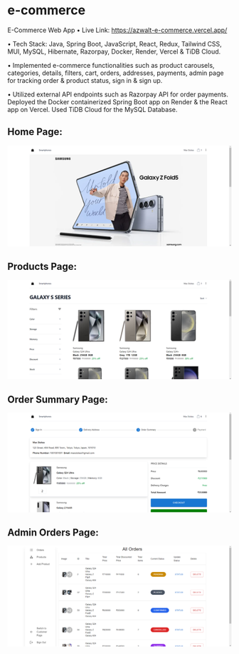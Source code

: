 ﻿# e-commerce

E-Commerce Web App • Live Link: https://azwalt-e-commerce.vercel.app/

• Tech Stack: Java, Spring Boot, JavaScript, React, Redux, Tailwind CSS, MUI, MySQL, Hibernate, Razorpay, Docker, Render, Vercel & TiDB Cloud.

• Implemented e-commerce functionalities such as product carousels, categories, details, filters, cart, orders, addresses, payments, admin page for tracking order & product status, sign in & sign up.

• Utilized external API endpoints such as Razorpay API for order payments. Deployed the Docker containerized Spring Boot app on Render & the React app on Vercel. Used TiDB Cloud for the MySQL Database.


## Home Page:

![Home Page](https://github.com/bbazwalt/e-commerce/blob/main/screenshots/home-page.png)

## Products Page:

![Products Page](https://github.com/bbazwalt/e-commerce/blob/main/screenshots/products-page.png)

## Order Summary Page:

![Order Summary Page](https://github.com/bbazwalt/e-commerce/blob/main/screenshots/order-summary-page.png)

## Admin Orders Page:

![Admin Orders Page](https://github.com/bbazwalt/e-commerce/blob/main/screenshots/admin-orders-page.png)
